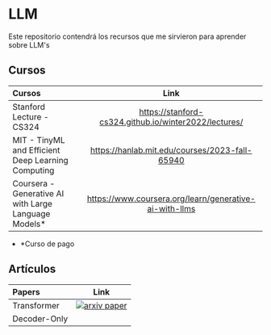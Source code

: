 # LLM
Este repositorio contendrá los recursos que me sirvieron para aprender sobre LLM's

## Cursos

| Cursos | Link |
|:-|:-:|
| Stanford Lecture - CS324 | https://stanford-cs324.github.io/winter2022/lectures/ |
|  MIT - TinyML and Efficient Deep Learning Computing |  https://hanlab.mit.edu/courses/2023-fall-65940 |
|  Coursera - Generative AI with Large Language Models* |  https://www.coursera.org/learn/generative-ai-with-llms |

* *Curso de pago

## Artículos 

| Papers | Link |
|:-|:-:|
| Transformer | [![arxiv paper](https://img.shields.io/badge/arXiv-Paper-red)](https://arxiv.org/abs/1706.03762) |
|  Decoder-Only |   |
